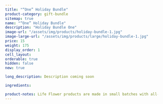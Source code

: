 ```yaml
---
title: "“One” Holiday Bundle"
product-category: gift-bundle
sitemap: true
name: "“One” Holiday Bundle"
description: "Holiday Bundle One"
image-url: "/assets/img/products/holiday-bundle-1.jpg"
image-large-url: "/assets/img/products/large/holiday-bundle-1.jpg"
price: 15
weight: 175
display_order: 1
cell_layout:
orderable: true
hidden: false
new: true

long_description: Description coming soon

ingredients:

product-notes: Life Flower products are made in small batches with all-natural and boutique ingredients. Most orders are processed within 3 days of being placed.
---
```

